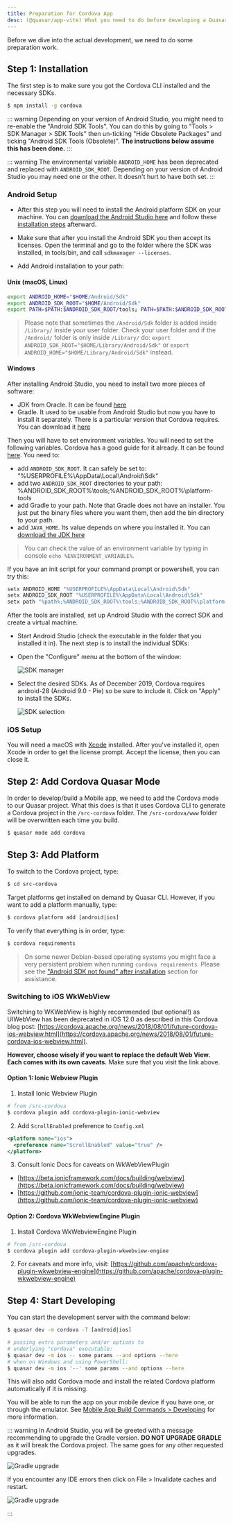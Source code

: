 ```yaml
---
title: Preparation for Cordova App
desc: (@quasar/app-vite) What you need to do before developing a Quasar hybrid mobile app with Cordova.
---
```


Before we dive into the actual development, we need to do some preparation work.

## Step 1: Installation

The first step is to make sure you got the Cordova CLI installed and the necessary SDKs.

```bash
$ npm install -g cordova
```

::: warning
Depending on your version of Android Studio, you might need to re-enable the "Android SDK Tools". You can do this by going
to "Tools > SDK Manager > SDK Tools" then un-ticking "Hide Obsolete Packages" and ticking "Android SDK Tools (Obsolete)".
**The instructions below assume this has been done.**
:::

::: warning
The environmental variable `ANDROID_HOME` has been deprecated and replaced with `ANDROID_SDK_ROOT`. Depending on your version of Android Studio you may need one or the other. It doesn't hurt to have both set.
:::

### Android Setup

- After this step you will need to install the Android platform SDK on your machine. You can [download the Android Studio here](https://developer.android.com/studio) and follow these [installation steps](https://developer.android.com/studio/install) afterward.

- Make sure that after you install the Android SDK you then accept its licenses. Open the terminal and go to the folder where the SDK was installed, in tools/bin, and call `sdkmanager --licenses`.

- Add Android installation to your path:

#### Unix (macOS, Linux)

```bash
export ANDROID_HOME="$HOME/Android/Sdk"
export ANDROID_SDK_ROOT="$HOME/Android/Sdk"
export PATH=$PATH:$ANDROID_SDK_ROOT/tools; PATH=$PATH:$ANDROID_SDK_ROOT/platform-tools
```

> Please note that sometimes the `/Android/Sdk` folder is added inside `/Library/` inside your user folder. Check your user folder and if the `/Android/` folder is only inside `/Library/` do: `export ANDROID_SDK_ROOT="$HOME/Library/Android/Sdk"` or `export ANDROID_HOME="$HOME/Library/Android/Sdk"` instead.

#### Windows

After installing Android Studio, you need to install two more pieces of software:

- JDK from Oracle. It can be found [here](https://www.oracle.com/java/technologies/downloads/#java8)
- Gradle. It used to be usable from Android Studio but now you have to install it separately. There is a particular version that Cordova requires. You can download it [here](https://gradle.org/next-steps/?version=4.10.3&format=all)

Then you will have to set environment variables. You will need to set the following variables. Cordova has a good guide for it already. It can be found [here](https://cordova.apache.org/docs/en/latest/guide/platforms/android/#setting-environment-variables). You need to:

- add `ANDROID_SDK_ROOT`. It can safely be set to: "%USERPROFILE%\AppData\Local\Android\Sdk"
- add two `ANDROID_SDK_ROOT` directories to your path: %ANDROID_SDK_ROOT%\tools;%ANDROID_SDK_ROOT%\platform-tools
- add Gradle to your path. Note that Gradle does not have an installer. You just put the binary files where you want them, then add the bin directory to your path.
- add `JAVA_HOME`. Its value depends on where you installed it. You can [download the JDK here](https://www.oracle.com/java/technologies/downloads/)

> You can check the value of an environment variable by typing in console `echo %ENVIRONMENT_VARIABLE%`.

If you have an init script for your command prompt or powershell, you can try this:

```bash
setx ANDROID_HOME "%USERPROFILE%\AppData\Local\Android\Sdk"
setx ANDROID_SDK_ROOT "%USERPROFILE%\AppData\Local\Android\Sdk"
setx path "%path%;%ANDROID_SDK_ROOT%\tools;%ANDROID_SDK_ROOT%\platform-tools;<gradle_path>\bin;"
```

After the tools are installed, set up Android Studio with the correct SDK and create a virtual machine.

- Start Android Studio (check the executable in the folder that you installed it in). The next step is to install the individual SDKs:

- Open the "Configure" menu at the bottom of the window:

  ![SDK manager](https://cdn.quasar.dev/img/Android-Studio-SDK-Menu.png 'SDK manager')

- Select the desired SDKs. As of December 2019, Cordova requires android-28 (Android 9.0 - Pie) so be sure to include it. Click on "Apply" to install the SDKs.

  ![SDK selection](https://cdn.quasar.dev/img/Android-Studio-SDK-selection.png 'SDK selection')

### iOS Setup

You will need a macOS with [Xcode](https://developer.apple.com/xcode/) installed. After you've installed it, open Xcode in order to get the license prompt. Accept the license, then you can close it.

## Step 2: Add Cordova Quasar Mode

In order to develop/build a Mobile app, we need to add the Cordova mode to our Quasar project. What this does is that it uses Cordova CLI to generate a Cordova project in the `/src-cordova` folder. The `/src-cordova/www` folder will be overwritten each time you build.

```bash
$ quasar mode add cordova
```

## Step 3: Add Platform

To switch to the Cordova project, type:

```bash
$ cd src-cordova
```

Target platforms get installed on demand by Quasar CLI. However, if you want to add a platform manually, type:

```bash
$ cordova platform add [android|ios]
```

To verify that everything is in order, type:

```bash
$ cordova requirements
```

> On some newer Debian-based operating systems you might face a very persistent problem when running `cordova requirements`. Please see the ["Android SDK not found" after installation](/quasar-cli-vite/developing-cordova-apps/troubleshooting-and-tips#Android-SDK-not-found-after-installation-of-the-SDK) section for assistance.

### Switching to iOS WkWebView

Switching to WKWebView is highly recommended (but optional!) as UIWebView has been deprecated in iOS 12.0 as described in this Cordova blog post: [https://cordova.apache.org/news/2018/08/01/future-cordova-ios-webview.html](https://cordova.apache.org/news/2018/08/01/future-cordova-ios-webview.html).

**However, choose wisely if you want to replace the default Web View. Each comes with its own caveats.** Make sure that you visit the link above.

#### Option 1: Ionic Webview Plugin

1. Install Ionic Webview Plugin

```bash
# from /src-cordova
$ cordova plugin add cordova-plugin-ionic-webview
```

2. Add `ScrollEnabled` preference to `Config.xml`

```xml
<platform name="ios">
  <preference name="ScrollEnabled" value="true" />
</platform>
```

3. Consult Ionic Docs for caveats on WkWebViewPlugin

- [https://beta.ionicframework.com/docs/building/webview](https://beta.ionicframework.com/docs/building/webview)
- [https://github.com/ionic-team/cordova-plugin-ionic-webview](https://github.com/ionic-team/cordova-plugin-ionic-webview)

#### Option 2: Cordova WkWebviewEngine Plugin

1. Install Cordova WkWebviewEngine Plugin

```bash
# from /src-cordova
$ cordova plugin add cordova-plugin-wkwebview-engine
```

2. For caveats and more info, visit: [https://github.com/apache/cordova-plugin-wkwebview-engine](https://github.com/apache/cordova-plugin-wkwebview-engine)

## Step 4: Start Developing

You can start the development server with the command below:

```bash
$ quasar dev -m cordova -T [android|ios]

# passing extra parameters and/or options to
# underlying "cordova" executable:
$ quasar dev -m ios -- some params --and options --here
# when on Windows and using PowerShell:
$ quasar dev -m ios '--' some params --and options --here
```

This will also add Cordova mode and install the related Cordova platform automatically if it is missing.

You will be able to run the app on your mobile device if you have one, or through the emulator. See [Mobile App Build Commands > Developing](/quasar-cli-vite/developing-cordova-apps/build-commands#developing) for more information.

::: warning
In Android Studio, you will be greeted with a message recommending to upgrade the Gradle version. **DO NOT UPGRADE GRADLE** as it will break the Cordova project. The same goes for any other requested upgrades.

<img src="https://cdn.quasar.dev/img/gradle-upgrade-notice.png" alt="Gradle upgrade" class="q-my-md rounded-borders" style="max-width: 350px">

If you encounter any IDE errors then click on File > Invalidate caches and restart.

<img src="https://cdn.quasar.dev/img/gradle-invalidate-cache.png" alt="Gradle upgrade" class="q-mt-md rounded-borders" style="max-width: 350px">

:::

